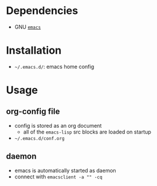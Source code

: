 # Dependencies
* GNU [`emacs`](https://www.archlinux.org/packages/extra/x86_64/emacs/)

# Installation
* `~/.emacs.d/`: emacs home config

# Usage
## org-config file
* config is stored as an org document
  * all of the `emacs-lisp` src blocks are loaded on startup
* `~/.emacs.d/conf.org`

## daemon
* emacs is automatically started as daemon
* connect with `emacsclient -a "" -cq`
